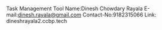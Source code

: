 Task Management Tool 
Name:Dinesh Chowdary Rayala 
E-mail:dinesh.rayala@gmail.com 
Contact-No:9182315066 
Link: dineshrayala2.ccbp.tech
